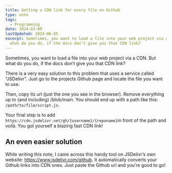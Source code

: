 ```yaml
---
title: Getting a CDN link for every file on Github
type: note
tags:
  - Programming
date: 2024-03-09
lastUpdated: 2024-06-05
excerpt: Sometimes, you want to load a file into your web project via a CDN. But
  what do you do, if the docs don’t give you that CDN link?
---
```


Sometimes, you want to load a file into your web project via a CDN. But what do you do, if the docs don’t give you that CDN link?

There is a very easy solution to this problem that uses a service called “JSDelivr”. Just go to the projects Github page and locate the file you want to use. 

Then, copy its url (just the one you see in the browser). Remove everything up to (and including) /blob/main. You should end up with a path like this: `/path/to/file/script.js`.

Your final step is to add `https://cdn.jsdelivr.net/gh/{username}/{reponame}`in front of the path and voilà. You got yourself a blazing fast CDN link!

## An even easier solution

While writing this note, I came across this handy tool on JSDelivr’s own website: https://www.jsdelivr.com/github. It automatically converts your Github links into CDN ones. Just paste the Github url and you’re good to go!
